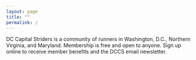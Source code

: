 ```yaml
---
layout: page
title: ""
permalink: /
---
```


DC Capital Striders is a community of runners in Washington, D.C., Northern Virginia, and Maryland. Membership is free and open to anyone. Sign up online to receive member benefits and the DCCS email newsletter.
